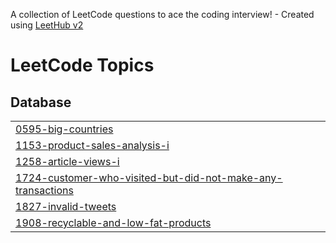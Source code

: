 A collection of LeetCode questions to ace the coding interview! - Created using [LeetHub v2](https://github.com/arunbhardwaj/LeetHub-2.0)
<!---LeetCode Topics Start-->
# LeetCode Topics
## Database
|  |
| ------- |
| [0595-big-countries](https://github.com/Roshan-Barkane/leetcode-top-50-SQL-problem/tree/master/0595-big-countries) |
| [1153-product-sales-analysis-i](https://github.com/Roshan-Barkane/leetcode-top-50-SQL-problem/tree/master/1153-product-sales-analysis-i) |
| [1258-article-views-i](https://github.com/Roshan-Barkane/leetcode-top-50-SQL-problem/tree/master/1258-article-views-i) |
| [1724-customer-who-visited-but-did-not-make-any-transactions](https://github.com/Roshan-Barkane/leetcode-top-50-SQL-problem/tree/master/1724-customer-who-visited-but-did-not-make-any-transactions) |
| [1827-invalid-tweets](https://github.com/Roshan-Barkane/leetcode-top-50-SQL-problem/tree/master/1827-invalid-tweets) |
| [1908-recyclable-and-low-fat-products](https://github.com/Roshan-Barkane/leetcode-top-50-SQL-problem/tree/master/1908-recyclable-and-low-fat-products) |
<!---LeetCode Topics End-->